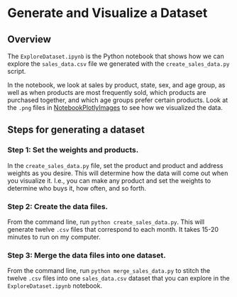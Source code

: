 # Generate and Visualize a Dataset
## Overview
The `ExploreDataset.ipynb` is the Python notebook that shows how we can explore the `sales_data.csv` file we generated with the `create_sales_data.py` script. 

In the notebook, we look at sales by product, state, sex, and age group, as well as when products are most frequently sold, which products are purchased together, and which age groups prefer certain products. Look at the `.png` files in [NotebookPlotlyImages](https://github.com/mriverrose/GenerateVisualizeData/tree/master/NotebookPlotlyImages) to see how we visualized the data.

## Steps for generating a dataset
### Step 1: Set the weights and products.
In the `create_sales_data.py` file, set the product and product and address weights as you desire. This will determine how the data will come out when you visualize it. I.e., you can make any product and set the weights to determine who buys it, how often, and so forth.

### Step 2: Create the data files.
From the command line, run `python create_sales_data.py`. This will generate twelve `.csv` files that correspond to each month. It takes 15-20 minutes to run on my computer. 

### Step 3: Merge the data files into one dataset.
From the command line, run `python merge_sales_data.py` to stitch the twelve `.csv` files into one `sales_data.csv` dataset that you can explore in the `ExploreDataset.ipynb` notebook.
